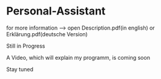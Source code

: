 # Personal-Assistant

for more information --> open Description.pdf(in english) or Erklärung.pdf(deutsche Version)

Still in Progress

A Video, which will explain my programm, is coming soon

Stay tuned
